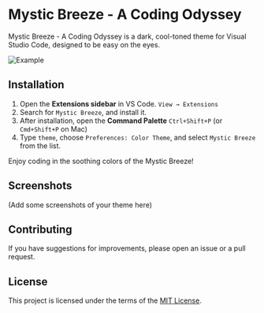 # Mystic Breeze - A Coding Odyssey

Mystic Breeze - A Coding Odyssey is a dark, cool-toned theme for Visual Studio Code, designed to be easy on the eyes.

![Example](https://github.com/gthrm/mystic-breeze-vscode-theme/assets/38502733/10b79749-8bb9-4536-b34b-24242119a80d)

## Installation

1. Open the **Extensions sidebar** in VS Code. `View → Extensions`
2. Search for `Mystic Breeze`, and install it.
3. After installation, open the **Command Palette** `Ctrl+Shift+P` (or `Cmd+Shift+P` on Mac)
4. Type `theme`, choose `Preferences: Color Theme`, and select `Mystic Breeze` from the list.

Enjoy coding in the soothing colors of the Mystic Breeze!

## Screenshots

(Add some screenshots of your theme here)

## Contributing

If you have suggestions for improvements, please open an issue or a pull request.

## License

This project is licensed under the terms of the [MIT License](./LICENSE).
